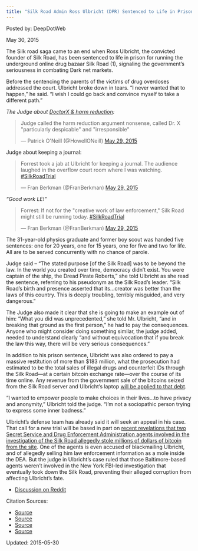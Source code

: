 ```yaml
---
title: "Silk Road Admin Ross Ulbricht (DPR) Sentenced to Life in Prison"
---
```


Posted by: DeepDotWeb 

<span>May 30, 2015</span>



<p>The Silk road saga came to an end when Ross Ulbricht, the convicted founder of Silk Road, has been sentenced to life in prison for running the underground online drug bazaar Silk Road (1), signaling the government’s seriousness in combating Dark net markets.</p>
<p>Before the sentencing the parents of the victims of drug overdoses addressed the court. Ulbricht broke down in tears. “I never wanted that to happen,” he said. “I wish I could go back and convince myself to take a different path.”</p>
<p><em>The Judge about <a href="/2015/05/30/doctorx-despicable-me/">DoctorX &amp; harm reduction</a>:</em></p>
<blockquote class="twitter-tweet" width="550">
<p lang="en" dir="ltr">Judge called the harm reduction argument nonsense, called Dr. X &quot;particularly despicable&quot; and &quot;irresponsible&quot;</p>
<p>&mdash; Patrick O&#39;Neill (@HowellONeill) <a href="https://twitter.com/HowellONeill/status/604377479332139008">May 29, 2015</a></p></blockquote>
<p><script async src="//platform.twitter.com/widgets.js" charset="utf-8"></script></p>
<p>Judge about keeping a journal:</p>
<blockquote class="twitter-tweet" width="550">
<p lang="en" dir="ltr">Forrest took a jab at Ulbricht for keeping a journal. The audience laughed in the overflow court room where I was watching. <a href="https://twitter.com/hashtag/SilkRoadTrial?src=hash">#SilkRoadTrial</a></p>
<p>&mdash; Fran Berkman (@FranBerkman) <a href="https://twitter.com/FranBerkman/status/604380331773464576">May 29, 2015</a></p></blockquote>
<p><script async src="//platform.twitter.com/widgets.js" charset="utf-8"></script></p>
<p><em>&#8220;Good work LE!&#8221;</em></p>
<blockquote class="twitter-tweet" width="550">
<p lang="en" dir="ltr">Forrest: If not for the &quot;creative work of law enforcement,&quot; Silk Road might still be running today. <a href="https://twitter.com/hashtag/SilkRoadTrial?src=hash">#SilkRoadTrial</a></p>
<p>&mdash; Fran Berkman (@FranBerkman) <a href="https://twitter.com/FranBerkman/status/604381455758794753">May 29, 2015</a></p></blockquote>
<p><script async src="//platform.twitter.com/widgets.js" charset="utf-8"></script></p>
<p>The 31-year-old physics graduate and former boy scout was handed five sentences: one for 20 years, one for 15 years, one for five and two for life. All are to be served concurrently with no chance of parole.</p>
<p>Judge said &#8211; “The stated purpose [of the Silk Road] was to be beyond the law. In the world you created over time, democracy didn’t exist. You were captain of the ship, the Dread Pirate Roberts,” she told Ulbricht as she read the sentence, referring to his pseudonym as the Silk Road’s leader. “Silk Road’s birth and presence asserted that its…creator was better than the laws of this country. This is deeply troubling, terribly misguided, and very dangerous.”</p>
<p>The Judge also made it clear that she is going to make an example out of him: “What you did was unprecedented,” she told Mr. Ulbricht, “and in breaking that ground as the first person,” he had to pay the consequences. Anyone who might consider doing something similar, the judge added, needed to understand clearly “and without equivocation that if you break the law this way, there will be very serious consequences.”</p>
<p>In addition to his prison sentence, Ulbricht was also ordered to pay a massive restitution of more than $183 million, what the prosecution had estimated to be the total sales of illegal drugs and counterfeit IDs through the Silk Road—at a certain bitcoin exchange rate—over the course of its time online. Any revenue from the government sale of the bitcoins seized from the Silk Road server and Ulbricht’s laptop <a href="http://motherboard.vice.com/en_ca/read/the-government-tells-ross-ulbricht-he-owes-them-183961921">will be applied to that debt</a>.</p>
<p>“I wanted to empower people to make choices in their lives…to have privacy and anonymity,” Ulbricht told the judge. “I’m not a sociopathic person trying to express some inner badness.”</p>
<p>Ulbricht’s defense team has already said it will seek an appeal in his case. That call for a new trial will be based in part on <a href="http://www.wired.com/2015/03/dea-agent-charged-acting-paid-mole-silk-road/">recent revelations that two Secret Service and Drug Enforcement Administration agents involved in the investigation of the Silk Road allegedly stole millions of dollars of bitcoin from the site</a>. One of the agents is even accused of blackmailing Ulbricht, and of allegedly selling him law enforcement information as a mole inside the DEA. But the judge in Ulbricht’s case ruled that those Baltimore-based agents weren’t involved in the New York FBI-led investigation that eventually took down the Silk Road, preventing their alleged corruption from affecting Ulbricht’s fate.</p>
<ul>
<li><a href="https://www.reddit.com/r/DarkNetMarkets/comments/37r2fe/ross_ulbricht_sentencing_megathread/">Discussion on Reddit</a></li>
</ul>
<p>Citation Sources:</p>
<ul>
<li><a href="http://www.wsj.com/articles/silk-road-founder-ross-ulbricht-sentenced-to-life-in-prison-1432929957">Source</a></li>
<li><a href="http://www.theguardian.com/technology/2015/may/29/silk-road-ross-ulbricht-sentenced">Source</a></li>
<li><a href="http://www.wired.com/2015/05/silk-road-creator-ross-ulbricht-sentenced-life-prison/">Source</a></li>
<li><a href="http://www.nytimes.com/2015/05/30/nyregion/ross-ulbricht-creator-of-silk-road-website-is-sentenced-to-life-in-prison.html?_r=0">Source</a></li>
</ul>

Updated: 2015-05-30

    
